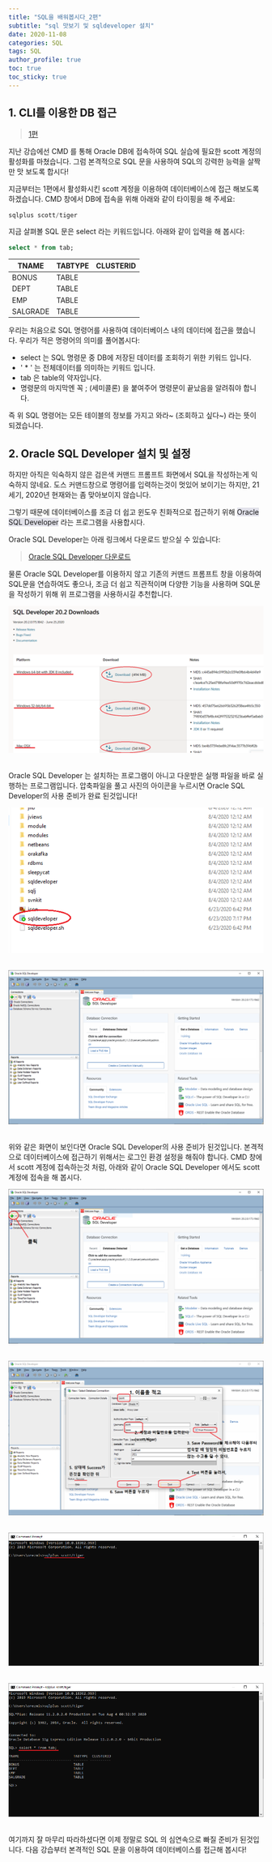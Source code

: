 ```yaml
---
title: "SQL을 배워봅시다_2편"
subtitle: "sql 맛보기 및 sqldeveloper 설치"
date: 2020-11-08
categories: SQL
tags: SQL
author_profile: true
toc: true
toc_sticky: true
---
```


## 1. CLI를 이용한 DB 접근

>[1편](https://orezmis.github.io/sql/sql_installation_and_account_setup/)

지난 강습에선 CMD 를 통해 Oracle DB에 접속하여 SQL 실습에 필요한 scott 계정의 활성화를 마쳤습니다.
그럼 본격적으로 SQL 문을 사용하여 SQL의 강력한 능력을 살짝만 맛 보도록 합시다!

지금부터는 1편에서 활성화시킨 scott 계정을 이용하여 데이터베이스에 접근 해보도록 하겠습니다.
CMD 창에서 DB에 접속을 위해 아래와 같이 타이핑을 해 주세요:

```sql
sqlplus scott/tiger
```

지금 살펴볼 SQL 문은 select 라는 키워드입니다. 아래와 같이 입력을 해 봅시다:

```sql
select * from tab;
```

|TNAME|TABTYPE|CLUSTERID|
|---------------------|-------|-------|
|BONUS|TABLE||
|DEPT|TABLE||
|EMP|TABLE||
|SALGRADE|TABLE||


우리는 처음으로 SQL 명령어를 사용하여 데이터베이스 내의 데이터에 접근을 했습니다.
우리가 적은 명령어의 의미를 풀어봅시다:

* select 는 SQL 명령문 중 DB에 저장된 데이터를 조회하기 위한 키워드 입니다.
* ' * ' 는 전체데이터를 의미하는 키워드 입니다.
* tab 은 table의 약자입니다.
* 명령문의 마지막엔 꼭 ; (세미콜론) 을 붙여주어 명령문이 끝났음을 알려줘야 합니다.

즉 위 SQL 명령어는 모든 테이블의 정보를 가지고 와라~ (조회하고 싶다~) 라는 뜻이 되겠습니다.



## 2. Oracle SQL Developer 설치 및 설정


하지만 아직은 익숙하지 않은 검은색 커맨드 프롬프트 화면에서 SQL을 작성하는게 익숙하지 않네요.
도스 커맨드창으로 명령어를 입력하는것이 멋있어 보이기는 하지만, 21세기, 2020년 현재와는 좀 맞아보이지 않습니다.

그렇기 때문에 데이터베이스를 조금 더 쉽고 윈도우 친화적으로 접근하기 위해 <span style="background-color: #e1e1ea">Oracle SQL Developer</span> 라는 프로그램을 사용합시다.


Oracle SQL Developer는 아래 링크에서 다운로드 받으실 수 있습니다:

>[Oracle SQL Developer 다운로드](https://www.oracle.com/tools/downloads/sqldev-downloads.html)

물론 Oracle SQL Developer를 이용하지 않고 기존의 커맨드 프롬프트 창을 이용하여 SQL문을 연습하여도 좋으나,
조금 더 쉽고 직관적이며 다양한 기능을 사용하며 SQL문을 작성하기 위해 위 프로그램을 사용하시길 추천합니다.

![개인 시스템에 맞는 버전을 다운받으면 됩니다.](/assets/images/OracleSQL/chap2/1.PNG)<br/><br/>



Oracle SQL Developer 는 설치하는 프로그램이 아니고 다운받은 실행 파일을 바로 실행하는 프로그램입니다.
압축파일을 풀고 사진의 아이콘을 누르시면 Oracle SQL Developer의 사용 준비가 완료 된것입니다!


![](/assets/images/OracleSQL/chap2/2.PNG)<br/><br/>

![파일을 더블클릭하면 다음과 같은 화면이 보입니다](/assets/images/OracleSQL/chap2/3.PNG)<br/><br/>

위와 같은 화면이 보인다면 Oracle SQL Developer의 사용 준비가 된것입니다.
본격적으로 데이터베이스에 접근하기 위해서는 로그인 환경 설정을 해줘야 합니다.
CMD 창에서 scott 계정에 접속하는것 처럼, 아래와 같이 Oracle SQL Developer 에서도 scott 계정에 접속을 해 봅시다.


![](/assets/images/OracleSQL/chap2/4.PNG)<br/><br/>

![복잡해 보이지만 순서대로 진행하면 안될리가 없읍니다.](/assets/images/OracleSQL/chap2/5.PNG)<br/><br/>

![이제 매번 scott/tiger 를 적을 필요 없이, 클릭 한번으로 로그인이 가능합니다.](/assets/images/OracleSQL/chap2/6.PNG)<br/><br/>

![왼쪽 위의 scott connection이 생성된것이 확인되면 준비가 끝난것 입니다.](/assets/images/OracleSQL/chap2/7.PNG)<br/><br/>


여기까지 잘 마무리 따라하셨다면 이제 정말로 SQL 의 심연속으로 빠질 준비가 된것입니다.
다음 강습부터 본격적인 SQL 문을 이용하여 데이터베이스를 접근해 봅시다!